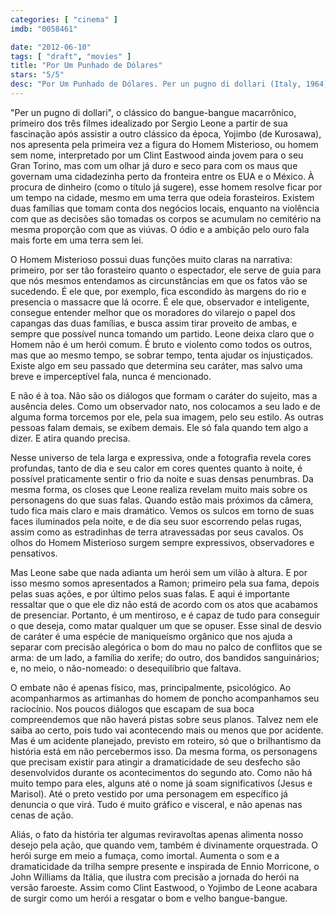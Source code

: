 ```yaml
---
categories: [ "cinema" ]
imdb: "0058461"

date: "2012-06-10"
tags: [ "draft", "movies" ]
title: "Por Um Punhado de Dólares"
stars: "5/5"
desc: "Por Um Punhado de Dólares. Per un pugno di dollari (Italy, 1964). Dirigido por Sergio Leone. Escrito por Adriano Bolzoni, Víctor Andrés Catena, Sergio Leone, Víctor Andrés Catena, Jaime Comas Gil, Sergio Leone, Fernando Di Leo, Duccio Tessari, Tonino Valerii. Com Clint Eastwood, Marianne Koch, Gian Maria Volonté, Wolfgang Lukschy, Sieghardt Rupp, Joseph Egger, Antonio Prieto, José Calvo, Margarita Lozano."
---
```

"Per un pugno di dollari", o clássico do bangue-bangue macarrônico, primeiro dos três filmes idealizado por Sergio Leone a partir de sua fascinação após assistir a outro clássico da época, Yojimbo (de Kurosawa), nos apresenta pela primeira vez a figura do Homem Misterioso, ou homem sem nome, interpretado por um Clint Eastwood ainda jovem para o seu Gran Torino, mas com um olhar já duro e seco para com os maus que governam uma cidadezinha perto da fronteira entre os EUA e o México. À procura de dinheiro (como o título já sugere), esse homem resolve ficar por um tempo na cidade, mesmo em uma terra que odeia forasteiros. Existem duas famílias que tomam conta dos negócios locais, enquanto na violência com que as decisões são tomadas os corpos se acumulam no cemitério na mesma proporção com que as viúvas. O ódio e a ambição pelo ouro fala mais forte em uma terra sem lei.

O Homem Misterioso possui duas funções muito claras na narrativa: primeiro, por ser tão forasteiro quanto o espectador, ele serve de guia para que nós mesmos entendamos as circunstâncias em que os fatos vão se sucedendo. É ele que, por exemplo, fica escondido às margens do rio e presencia o massacre que lá ocorre. É ele que, observador e inteligente, consegue entender melhor que os moradores do vilarejo o papel dos capangas das duas famílias, e busca assim tirar proveito de ambas, e sempre que possível nunca tomando um partido. Leone deixa claro que o Homem não é um herói comum. É bruto e violento como todos os outros, mas que ao mesmo tempo, se sobrar tempo, tenta ajudar os injustiçados. Existe algo em seu passado que determina seu caráter, mas salvo uma breve e imperceptível fala, nunca é mencionado.

E não é à toa. Não são os diálogos que formam o caráter do sujeito, mas a ausência deles. Como um observador nato, nos colocamos a seu lado e de alguma forma torcemos por ele, pela sua imagem, pelo seu estilo. As outras pessoas falam demais, se exibem demais. Ele só fala quando tem algo a dizer. E atira quando precisa.

Nesse universo de tela larga e expressiva, onde a fotografia revela cores profundas, tanto de dia e seu calor em cores quentes quanto à noite, é possível praticamente sentir o frio da noite e suas densas penumbras. Da mesma forma, os closes que Leone realiza revelam muito mais sobre os personagens do que suas falas. Quando estão mais próximos da câmera, tudo fica mais claro e mais dramático. Vemos os sulcos em torno de suas faces iluminados pela noite, e de dia seu suor escorrendo pelas rugas, assim como as estradinhas de terra atravessadas por seus cavalos. Os olhos do Homem Misterioso surgem sempre expressivos, observadores e pensativos.

Mas Leone sabe que nada adianta um herói sem um vilão à altura. E por isso mesmo somos apresentados a Ramon; primeiro pela sua fama, depois pelas suas ações, e por último pelos suas falas. E aqui é importante ressaltar que o que ele diz não está de acordo com os atos que acabamos de presenciar. Portanto, é um mentiroso, e é capaz de tudo para conseguir o que deseja, como matar qualquer um que se opuser. Esse sinal de desvio de caráter é uma espécie de maniqueísmo orgânico que nos ajuda a separar com precisão alegórica o bom do mau no palco de conflitos que se arma: de um lado, a família do xerife; do outro, dos bandidos sanguinários; e, no meio, o não-nomeado: o desequilíbrio que faltava.

O embate não é apenas físico, mas, principalmente, psicológico. Ao acompanharmos as artimanhas do homem de poncho acompanhamos seu raciocínio. Nos poucos diálogos que escapam de sua boca compreendemos que não haverá pistas sobre seus planos. Talvez nem ele saiba ao certo, pois tudo vai acontecendo mais ou menos que por acidente. Mas é um acidente planejado, previsto em roteiro, só que o brilhantismo da história está em não percebermos isso. Da mesma forma, os personagens que precisam existir para atingir a dramaticidade de seu desfecho são desenvolvidos durante os acontecimentos do segundo ato. Como não há muito tempo para eles, alguns até o nome já soam significativos (Jesus e Marisol). Até o preto vestido por uma personagem em específico já denuncia o que virá. Tudo é muito gráfico e visceral, e não apenas nas cenas de ação.

Aliás, o fato da história ter algumas reviravoltas apenas alimenta nosso desejo pela ação, que quando vem, também é divinamente orquestrada. O herói surge em meio a fumaça, como imortal. Aumenta o som e a dramaticidade da trilha sempre presente e inspirada de Ennio Morricone, o John Williams da Itália, que ilustra com precisão a jornada do herói na versão faroeste. Assim como Clint Eastwood, o Yojimbo de Leone acabara de surgir como um herói a resgatar o bom e velho bangue-bangue.


